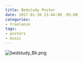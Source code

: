 ```yaml
---
title: Bedstudy Poster
date: 2017-01-30 13:44:00 -05:00
categories:
- Freelance
tags:
- posters
- music
---
```


![bedstudy_Bk.png](/uploads/bedstudy_Bk.png)